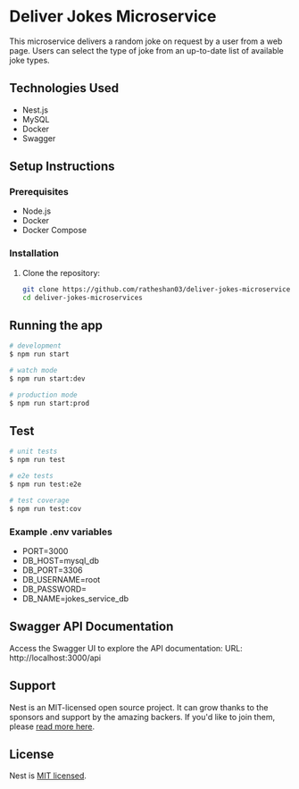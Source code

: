 # Deliver Jokes Microservice

This microservice delivers a random joke on request by a user from a web page. Users can select the type of joke from an up-to-date list of available joke types.

## Technologies Used
- Nest.js
- MySQL
- Docker
- Swagger

## Setup Instructions

### Prerequisites
- Node.js
- Docker
- Docker Compose

### Installation

1. Clone the repository:
   ```sh
   git clone https://github.com/ratheshan03/deliver-jokes-microservices.git
   cd deliver-jokes-microservices

## Running the app

```bash
# development
$ npm run start

# watch mode
$ npm run start:dev

# production mode
$ npm run start:prod
```

## Test

```bash
# unit tests
$ npm run test

# e2e tests
$ npm run test:e2e

# test coverage
$ npm run test:cov
```

### Example .env variables
 - PORT=3000
 - DB_HOST=mysql_db
 - DB_PORT=3306
 - DB_USERNAME=root
 - DB_PASSWORD=
 - DB_NAME=jokes_service_db

## Swagger API Documentation
Access the Swagger UI to explore the API documentation:
URL: http://localhost:3000/api

## Support

Nest is an MIT-licensed open source project. It can grow thanks to the sponsors and support by the amazing backers. If you'd like to join them, please [read more here](https://docs.nestjs.com/support).

## License
Nest is [MIT licensed](LICENSE).
